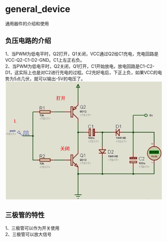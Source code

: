 # general_device
通用器件的介绍和使用
## 负压电路的介绍
1、当PWM为低电平时，Q2打开，Q1关闭，VCC通过Q2给C1充电，充电回路是VCC-Q2-C1-D2-GND。C1上左正右负。<br>
2、当PWM为低电平时，Q2关闭，Q1打开，C1开始放电，放电回路是C1-C2-D1，这实际上也是对C2进行充电的过程。C2充好电后，下正上负，如果VCC的电势为5点几伏，就可以输出-5V的电压了。<br>
![电路图](https://github.com/wushulu/general_device/blob/master/%E8%B4%9F%E5%8E%8B%E7%94%B5%E8%B7%AF.png)
## 三极管的特性
1、三极管可以作为开关使用<br>
2、三极管可以放大信号<br>
   
